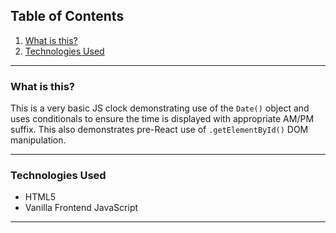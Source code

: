 ## Table of Contents

1. [What is this?](#id-section1)
2. [Technologies Used](#id-section2)

<hr>

<div  id='id-section1'/>

### What is this?

This is a very basic JS clock demonstrating use of the `Date()` object and uses conditionals to ensure the time is displayed with appropriate AM/PM suffix. This also demonstrates pre-React use of `.getElementById()` DOM manipulation.

<hr>

<div id='id-section2' />

### Technologies Used

* HTML5
* Vanilla Frontend JavaScript

<hr>